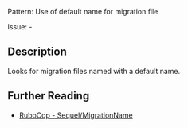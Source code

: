 Pattern: Use of default name for migration file

Issue: -

## Description

Looks for migration files named with a default name.

## Further Reading

* [RuboCop - Sequel/MigrationName](https://github.com/rubocop/rubocop-sequel/blob/master/lib/rubocop/cop/sequel/migration_name.rb)
